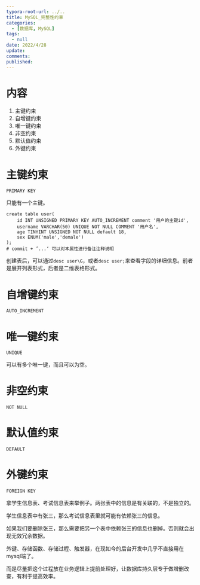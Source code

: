 ```yaml
---
typora-root-url: ../..
title: MySQL_完整性约束
categories:
  - [数据库, MySQL]
tags:
  - null 
date: 2022/4/28
update:
comments:
published:
---
```


# 内容

1. 主键约束
1. 自增键约束
1. 唯一键约束
1. 非空约束
1. 默认值约束
1. 外键约束

# 主键约束

`PRIMARY KEY`

只能有一个主键。

```mysql
create table user(
	id INT UNSIGNED PRIMARY KEY AUTO_INCREMENT comment '用户的主键id',
	username VARCHAR(50) UNIQUE NOT NULL COMMENT '用户名',
	age TINYINT UNSIGNED NOT NULL default 18,
	sex ENUM('male','demale')
);
# commit + ’...‘ 可以对本属性进行备注注释说明
```

创建表后，可以通过`desc user\G`，或者`desc user;`来查看字段的详细信息。前者是展开列表形式，后者是二维表格形式。

# 自增键约束

`AUTO_INCREMENT`

# 唯一键约束

`UNIQUE`

可以有多个唯一键，而且可以为空。

# 非空约束

`NOT NULL`

# 默认值约束

`DEFAULT`

# 外键约束

`FOREIGN KEY`

拿学生信息表、考试信息表来举例子。两张表中的信息是有关联的，不是独立的。

学生信息表中有张三，那么考试信息表里就可能有依赖张三的信息。

如果我们要删除张三，那么需要把另一个表中依赖张三的信息也删掉。否则就会出现无效冗余数据。

外键、存储函数、存储过程、触发器，在现如今的后台开发中几乎不直接用在mysql端了。

而是尽量把这个过程放在业务逻辑上提前处理好，让数据库持久层专于做增删改查，有利于提高效率。
